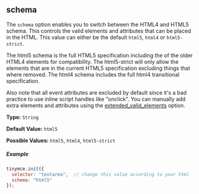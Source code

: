 ## schema

The `schema` option enables you to switch between the HTML4 and HTML5 schema. This controls the valid elements and attributes that can be placed in the HTML. This value can either be the default `html5`, `html4` or `html5-strict`.

The html5 schema is the full HTML5 specification including the of the older HTML4 elements for compatibility. The html5-strict will only allow the elements that are in the current HTML5 specification excluding things that where removed. The html4 schema includes the full html4 transitional specification.

Also note that all event attributes are excluded by default since it's a bad practice to use inline script handles like "onclick". You can manually add extra elements and attributes using the [extended_valid_elements](#extended_valid_elements) option.

**Type:** `String`

**Default Value:** `html5`

**Possible Values:** `html5`, `html4`, `html5-strict`

##### Example

```js
tinymce.init({
  selector: "textarea",  // change this value according to your html
  schema: "html5"
});
```
